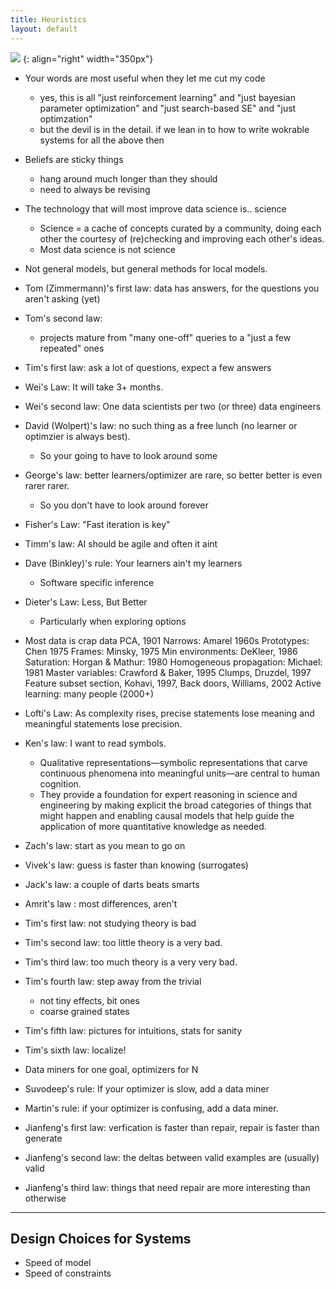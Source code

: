 ```yaml
---
title: Heuristics
layout: default
---
```


![](https://divergentmba.files.wordpress.com/2010/04/knowledge-funnel-762867.png)
{: align="right" width="350px"}

- Your words are most useful when they let me cut my code
   - yes, this is all "just reinforcement learning" and "just bayesian parameter
     optimization" and "just search-based SE" and "just optimzation"
   - but the devil is in the detail. if we lean in to how to write wokrable systems for
     all the above then 

- Beliefs are sticky things
   - hang around much longer than they should
   - need to always be revising

- The technology that will most improve data science is.. science
   - Science = a cache of concepts curated by a community, doing each
     other the courtesy of (re)checking and improving each other's ideas.
   - Most data science is not science

- Not general models, but general methods for local models.

- Tom (Zimmermann)'s first law: data has answers, for the questions you aren't asking (yet)

- Tom's second law:
   - projects mature from "many one-off" queries to a "just a few repeated"  ones

- Tim's first law: ask a lot of questions, expect a few answers

- Wei's Law: It will take 3+ months.

- Wei's second law: One data scientists per two (or three) data engineers

- David (Wolpert)'s law: no such thing as a free lunch (no learner or optimzier is always best).
   - So your going to have to look around some

- George's law: better learners/optimizer are rare, so better better is even rarer rarer.
   - So you don't have to look around forever

- Fisher's Law: "Fast iteration is key"

- Timm's law: AI should be agile and often it aint

- Dave (Binkley)'s rule: Your learners ain't my learners
   - Software specific inference

- Dieter's Law: Less, But Better
   - Particularly when exploring options

- Most data is crap data PCA, 1901
Narrows: Amarel 1960s
Prototypes: Chen 1975
Frames: Minsky, 1975
Min environments: DeKleer, 1986
Saturation: Horgan & Mathur: 1980
Homogeneous propagation: Michael: 1981
Master variables: Crawford & Baker, 1995
Clumps, Druzdel, 1997
Feature subset section, Kohavi, 1997,
Back doors, Williams, 2002
Active learning: many people (2000+)


- Lofti's Law:
  As complexity rises, precise statements lose meaning and meaningful statements lose precision.

- Ken's law: I want to read symbols. 
   - Qualitative representations—symbolic representations that carve continuous phenomena into meaningful units—are central to human cognition.
   -  They provide a foundation for expert reasoning in science and engineering by making explicit the broad categories of things that might happen and enabling causal models that help guide the application of more quantitative knowledge as needed. 

- Zach's law: start as you mean to go on

- Vivek's law:  guess is faster than knowing (surrogates)

- Jack's law: a couple of darts beats smarts


- Amrit's law : most differences, aren't

- Tim's first law: not studying theory is bad

- Tim's second law: too little theory is a very bad.

- Tim's third law: too much theory is a very very bad.

- Tim's fourth law: step away from the trivial
   - not tiny effects, bit ones
   - coarse grained states

- Tim's fifth law: pictures for intuitions, stats for sanity

- Tim's sixth law: localize!

- Data miners for one goal, optimizers for N

- Suvodeep's rule: If your optimizer is slow, add a data miner

- Martin's rule: if your optimizer is confusing, add a data miner.

- Jianfeng's first law: verfication is faster than repair, repair is faster than generate

- Jianfeng's second law: the deltas between valid examples are (usually) valid

- Jianfeng's third law: things that need repair are more interesting than otherwise



----

## Design Choices for Systems

- Speed of model
- Speed of constraints
